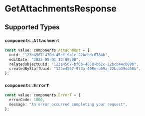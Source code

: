 # GetAttachmentsResponse


## Supported Types

### `components.Attachment`

```typescript
const value: components.Attachment = {
  uuid: "123e4567-470d-45ef-9a1c-22bcbdc6784b",
  editDate: "2025-05-01 12:00:00",
  relatedObjectUuid: "123e4567-bf6b-4658-b62c-22bcb44c889b",
  createdByStaffUuid: "123e4567-973a-408e-b69a-22bcb39dd58b",
};
```

### `components.ErrorT`

```typescript
const value: components.ErrorT = {
  errorCode: 1000,
  message: "An error occurred completing your request",
};
```

